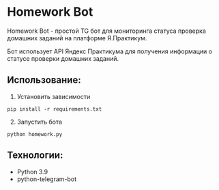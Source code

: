 # Homework Bot

Homework Bot - простой TG бот для мониторинга статуса проверка домашних заданий на платформе Я.Практикум.

Бот использует API Яндекс Практикума для получения информации о статусе проверки домашних заданий.

## Использование:

1. Установить зависимости
```
pip install -r requirements.txt
```

2. Запустить бота
```
python homework.py
```

## Технологии:
* Python 3.9
* python-telegram-bot
